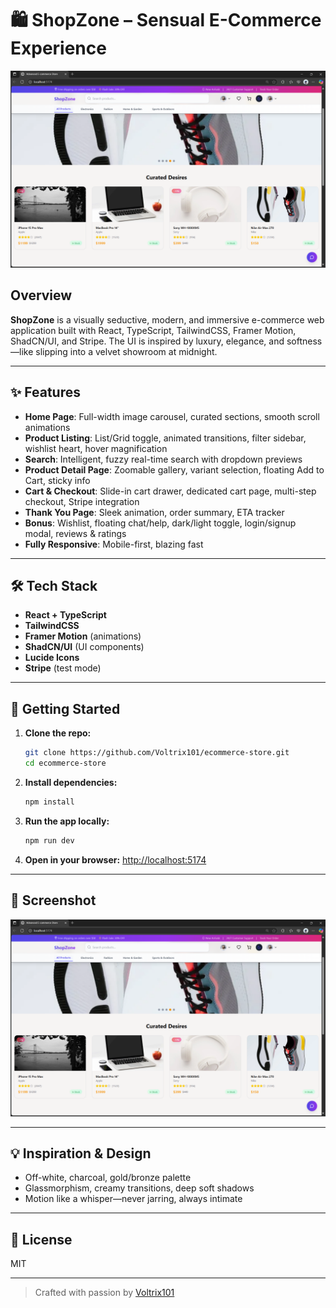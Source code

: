 # 🛍️ ShopZone – Sensual E-Commerce Experience

![ShopZone Screenshot](public/Screenshot%20(152).png)

## Overview

**ShopZone** is a visually seductive, modern, and immersive e-commerce web application built with React, TypeScript, TailwindCSS, Framer Motion, ShadCN/UI, and Stripe. The UI is inspired by luxury, elegance, and softness—like slipping into a velvet showroom at midnight.

---

## ✨ Features
- **Home Page**: Full-width image carousel, curated sections, smooth scroll animations
- **Product Listing**: List/Grid toggle, animated transitions, filter sidebar, wishlist heart, hover magnification
- **Search**: Intelligent, fuzzy real-time search with dropdown previews
- **Product Detail Page**: Zoomable gallery, variant selection, floating Add to Cart, sticky info
- **Cart & Checkout**: Slide-in cart drawer, dedicated cart page, multi-step checkout, Stripe integration
- **Thank You Page**: Sleek animation, order summary, ETA tracker
- **Bonus**: Wishlist, floating chat/help, dark/light toggle, login/signup modal, reviews & ratings
- **Fully Responsive**: Mobile-first, blazing fast

---

## 🛠️ Tech Stack
- **React + TypeScript**
- **TailwindCSS**
- **Framer Motion** (animations)
- **ShadCN/UI** (UI components)
- **Lucide Icons**
- **Stripe** (test mode)

---

## 🚀 Getting Started

1. **Clone the repo:**
   ```bash
   git clone https://github.com/Voltrix101/ecommerce-store.git
   cd ecommerce-store
   ```
2. **Install dependencies:**
   ```bash
   npm install
   ```
3. **Run the app locally:**
   ```bash
   npm run dev
   ```
4. **Open in your browser:**
   [http://localhost:5174](http://localhost:5174)

---

## 📸 Screenshot

![ShopZone Screenshot](public/Screenshot%20(152).png)

---

## 💡 Inspiration & Design
- Off-white, charcoal, gold/bronze palette
- Glassmorphism, creamy transitions, deep soft shadows
- Motion like a whisper—never jarring, always intimate

---

## 📝 License
MIT

---

> Crafted with passion by [Voltrix101](https://github.com/Voltrix101) 